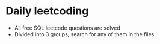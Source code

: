 # Daily leetcoding

- All free SQL leetcode questions are solved
- Divided into 3 groups, search for any of them in the files
